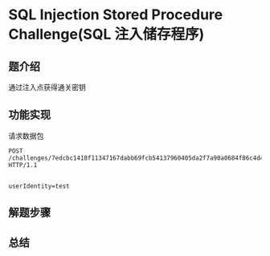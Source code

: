 #  SQL Injection Stored Procedure Challenge(SQL 注入储存程序)

## 题介绍
通过注入点获得通关密钥  


## 功能实现 
请求数据包   
```
POST /challenges/7edcbc1418f11347167dabb69fcb54137960405da2f7a90a0684f86c4d45a2e7 HTTP/1.1


userIdentity=test
```

## 解题步骤  

## 总结  